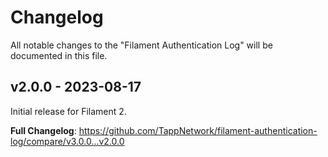 # Changelog

All notable changes to the "Filament Authentication Log" will be documented in this file.

## v2.0.0 - 2023-08-17

Initial release for Filament 2.

**Full Changelog**: https://github.com/TappNetwork/filament-authentication-log/compare/v3.0.0...v2.0.0
